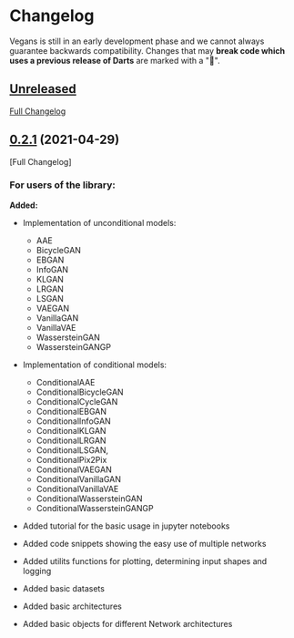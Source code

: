 # Changelog

Vegans is still in an early development phase and we cannot always guarantee backwards compatibility. Changes that may **break code which uses a previous release of Darts** are marked with a "&#x1F534;".

## [Unreleased](https://github.com/unit8co/vegans/tree/develop)

[Full Changelog](https://github.com/unit8co/vegans/compare/develop)


## [0.2.1](https://github.com/unit8co/vegans/tree/v0.2.1) (2021-04-29)

[Full Changelog]
### For users of the library:

**Added:**
- Implementation of unconditional models:
    - AAE
    - BicycleGAN
    - EBGAN
    - InfoGAN
    - KLGAN
    - LRGAN
    - LSGAN
    - VAEGAN
    - VanillaGAN
    - VanillaVAE
    - WassersteinGAN
    - WassersteinGANGP
- Implementation of conditional models:
    - ConditionalAAE
    - ConditionalBicycleGAN
    - ConditionalCycleGAN
    - ConditionalEBGAN
    - ConditionalInfoGAN
    - ConditionalKLGAN
    - ConditionalLRGAN
    - ConditionalLSGAN,
    - ConditionalPix2Pix
    - ConditionalVAEGAN
    - ConditionalVanillaGAN
    - ConditionalVanillaVAE
    - ConditionalWassersteinGAN
    - ConditionalWassersteinGANGP

- Added tutorial for the basic usage in jupyter notebooks
- Added code snippets showing the easy use of multiple networks
- Added utilits functions for plotting, determining input shapes and logging
- Added basic datasets
- Added basic architectures
- Added basic objects for different Network architectures
